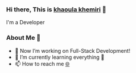 ### Hi there, This is [khaoula khemiri](https://khaoula-khemiri.github.io/) 👋

I'm a Developer
### About Me 🚀


- 🔭 Now I’m working on Full-Stack Development!
- 🌱 I’m currently learning everything 🤣
- 📫 How to reach me [🌐](https://khaoula-khemiri.github.io/)

